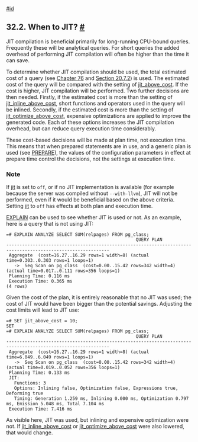 [#id](#JIT-DECISION)

## 32.2. When to JIT? [#](#JIT-DECISION)

JIT compilation is beneficial primarily for long-running CPU-bound queries. Frequently these will be analytical queries. For short queries the added overhead of performing JIT compilation will often be higher than the time it can save.

To determine whether JIT compilation should be used, the total estimated cost of a query (see [Chapter 76](planner-stats-details) and [Section 20.7.2](runtime-config-query#RUNTIME-CONFIG-QUERY-CONSTANTS)) is used. The estimated cost of the query will be compared with the setting of [jit_above_cost](runtime-config-query#GUC-JIT-ABOVE-COST). If the cost is higher, JIT compilation will be performed. Two further decisions are then needed. Firstly, if the estimated cost is more than the setting of [jit_inline_above_cost](runtime-config-query#GUC-JIT-INLINE-ABOVE-COST), short functions and operators used in the query will be inlined. Secondly, if the estimated cost is more than the setting of [jit_optimize_above_cost](runtime-config-query#GUC-JIT-OPTIMIZE-ABOVE-COST), expensive optimizations are applied to improve the generated code. Each of these options increases the JIT compilation overhead, but can reduce query execution time considerably.

These cost-based decisions will be made at plan time, not execution time. This means that when prepared statements are in use, and a generic plan is used (see [PREPARE](sql-prepare)), the values of the configuration parameters in effect at prepare time control the decisions, not the settings at execution time.

### Note

If [jit](runtime-config-query#GUC-JIT) is set to `off`, or if no JIT implementation is available (for example because the server was compiled without `--with-llvm`), JIT will not be performed, even if it would be beneficial based on the above criteria. Setting [jit](runtime-config-query#GUC-JIT) to `off` has effects at both plan and execution time.

[EXPLAIN](sql-explain) can be used to see whether JIT is used or not. As an example, here is a query that is not using JIT:

```
=# EXPLAIN ANALYZE SELECT SUM(relpages) FROM pg_class;
                                                 QUERY PLAN
-------------------------------------------------------------------​------------------------------------------
 Aggregate  (cost=16.27..16.29 rows=1 width=8) (actual time=0.303..0.303 rows=1 loops=1)
   ->  Seq Scan on pg_class  (cost=0.00..15.42 rows=342 width=4) (actual time=0.017..0.111 rows=356 loops=1)
 Planning Time: 0.116 ms
 Execution Time: 0.365 ms
(4 rows)
```

Given the cost of the plan, it is entirely reasonable that no JIT was used; the cost of JIT would have been bigger than the potential savings. Adjusting the cost limits will lead to JIT use:

```
=# SET jit_above_cost = 10;
SET
=# EXPLAIN ANALYZE SELECT SUM(relpages) FROM pg_class;
                                                 QUERY PLAN
-------------------------------------------------------------------​------------------------------------------
 Aggregate  (cost=16.27..16.29 rows=1 width=8) (actual time=6.049..6.049 rows=1 loops=1)
   ->  Seq Scan on pg_class  (cost=0.00..15.42 rows=342 width=4) (actual time=0.019..0.052 rows=356 loops=1)
 Planning Time: 0.133 ms
 JIT:
   Functions: 3
   Options: Inlining false, Optimization false, Expressions true, Deforming true
   Timing: Generation 1.259 ms, Inlining 0.000 ms, Optimization 0.797 ms, Emission 5.048 ms, Total 7.104 ms
 Execution Time: 7.416 ms
```

As visible here, JIT was used, but inlining and expensive optimization were not. If [jit_inline_above_cost](runtime-config-query#GUC-JIT-INLINE-ABOVE-COST) or [jit_optimize_above_cost](runtime-config-query#GUC-JIT-OPTIMIZE-ABOVE-COST) were also lowered, that would change.
